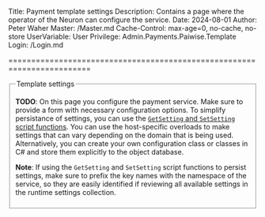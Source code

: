 ﻿Title: Payment template settings
Description: Contains a page where the operator of the Neuron can configure the service.
Date: 2024-08-01
Author: Peter Waher
Master: /Master.md
Cache-Control: max-age=0, no-cache, no-store
UserVariable: User
Privilege: Admin.Payments.Paiwise.Template
Login: /Login.md

========================================================================

<form action="PaymentTemplate.md" method="post">
<fieldset>
<legend>Template settings</legend>

**TODO**: On this page you configure the payment service. Make sure to provide a form with necessary configuration options. To simplify persistance
of settings, you can use the [`GetSetting` and `SetSetting` script functions](/Script.md#persistenceRelatedFunctionsWaherScriptPersistence).
You can use the host-specific overloads to make settings that can vary depending on the domain that is being used.
Alternatively, you can create your own configuration class or classes in C# and store them explicitly to the object database.

**Note**: If using the `GetSetting` and `SetSetting` script functions to persist settings, make sure to prefix the key names with the namespace
of the service, so they are easily identified if reviewing all available settings in the runtime settings collection.

</fieldset>
</form>